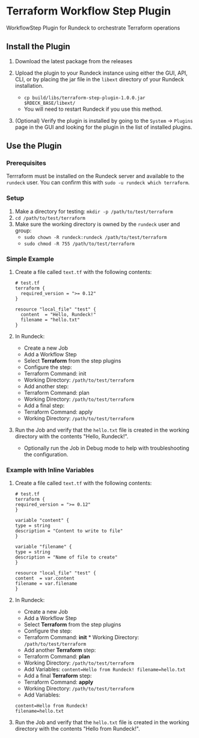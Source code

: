 # Terraform Workflow Step Plugin

WorkflowStep Plugin for Rundeck to orchestrate Terraform operations

## Install the Plugin

1. Download the latest package from the releases
2. Upload the plugin to your Rundeck instance using either the GUI, API, CLI, or by placing the jar file in the `libext` directory of your Rundeck installation.
    * `cp build/libs/terraform-step-plugin-1.0.0.jar $RDECK_BASE/libext/`
    * You will need to restart Rundeck if you use this method.

3. (Optional) Verify the plugin is installed by going to the `System` -> `Plugins` page in the GUI and looking for the plugin in the list of installed plugins.

## Use the Plugin

### Prerequisites
Terrraform must be installed on the Rundeck server and available to the `rundeck` user.  You can confirm this with `sudo -u rundeck which terraform`.

### Setup
1. Make a directory for testing: `mkdir -p /path/to/test/terraform`
2. `cd /path/to/test/terraform`
3. Make sure the working directory is owned by the `rundeck` user and group:
    * `sudo chown -R rundeck:rundeck /path/to/test/terraform`
    * `sudo chmod -R 755 /path/to/test/terraform`

### Simple Example
1. Create a file called `text.tf` with the following contents:
    ```hcl
    # test.tf
    terraform {
      required_version = ">= 0.12"
    }
    
    resource "local_file" "test" {
      content  = "Hello, Rundeck!"
      filename = "hello.txt"
    }
    ```
2. In Rundeck:
    *   Create a new Job
    *   Add a Workflow Step
    *   Select **Terraform** from the step plugins
    *   Configure the step:
    *   Terraform Command: init
    *   Working Directory: `/path/to/test/terraform`
    *   Add another step:
    *   Terraform Command: plan
    *   Working Directory: `/path/to/test/terraform`
    *   Add a final step:
    *   Terraform Command: apply
    *   Working Directory: `/path/to/test/terraform`

3. Run the Job and verify that the `hello.txt` file is created in the working directory with the contents "Hello, Rundeck!".
    *  Optionally run the Job in Debug mode to help with troubleshooting the configuration.

### Example with Inline Variables

1. Create a file called `text.tf` with the following contents:
    ```hcl
   # test.tf
   terraform {
   required_version = ">= 0.12"
   }
   
   variable "content" {
   type = string
   description = "Content to write to file"
   }
   
   variable "filename" {
   type = string
   description = "Name of file to create"
   }
   
   resource "local_file" "test" {
   content  = var.content
   filename = var.filename
   }
    ```

2. In Rundeck:
    *   Create a new Job
    *   Add a Workflow Step
    *   Select **Terraform** from the step plugins
    *   Configure the step:
      *   Terraform Command: **init**
        *   Working Directory: `/path/to/test/terraform`
    *   Add another **Terraform** step:
      *   Terraform Command: **plan**
      *   Working Directory: `/path/to/test/terraform`
      *  Add Variables:
        ```
        content=Hello from Rundeck!
        filename=hello.txt
        ```
    *   Add a final **Terraform** step:
      *   Terraform Command: **apply**
      *   Working Directory: `/path/to/test/terraform`
      *   Add  Variables:
      ```
      content=Hello from Rundeck!
      filename=hello.txt                            
      ```                          
3. Run the Job and verify that the `hello.txt` file is created in the working directory with the contents "Hello from Rundeck!".